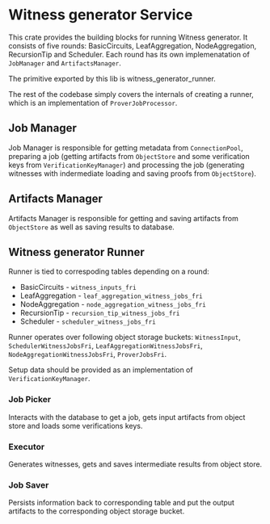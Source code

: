 # Witness generator Service

This crate provides the building blocks for running Witness generator. It consists of five rounds: BasicCircuits,
LeafAggregation, NodeAggregation, RecursionTip and Scheduler. Each round has its own implemenatation of `JobManager` and
`ArtifactsManager`.

The primitive exported by this lib is witness_generator_runner.

The rest of the codebase simply covers the internals of creating a runner, which is an implementation of
`ProverJobProcessor`.

## Job Manager

Job Manager is responsible for getting metadata from `ConnectionPool`, preparing a job (getting artifacts from
`ObjectStore` and some verification keys from `VerificationKeyManager`) and processing the job (generating witnesses
with indermediate loading and saving proofs from `ObjectStore`).

## Artifacts Manager

Artifacts Manager is responsible for getting and saving artifacts from `ObjectStore` as well as saving results to
database.

## Witness generator Runner

Runner is tied to correspoding tables depending on a round:

- BasicCircuits - `witness_inputs_fri`
- LeafAggregation - `leaf_aggregation_witness_jobs_fri`
- NodeAggregation - `node_aggregation_witness_jobs_fri`
- RecursionTip - `recursion_tip_witness_jobs_fri`
- Scheduler - `scheduler_witness_jobs_fri`

Runner operates over following object storage buckets: `WitnessInput`, `SchedulerWitnessJobsFri`,
`LeafAggregationWitnessJobsFri`, `NodeAggregationWitnessJobsFri`, `ProverJobsFri`.

Setup data should be provided as an implementation of `VerificationKeyManager`.

### Job Picker

Interacts with the database to get a job, gets input artifacts from object store and loads some verifications keys.

### Executor

Generates witnesses, gets and saves intermediate results from object store.

### Job Saver

Persists information back to corresponding table and put the output artifacts to the corresponding object storage
bucket.
